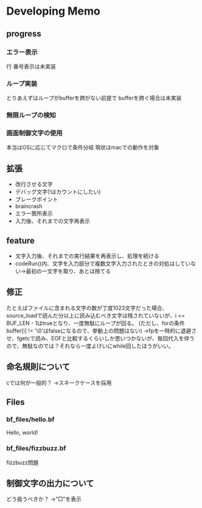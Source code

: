 Developing Memo
=======================================

## progress ###########################

### エラー表示
行 番号表示は未実装

### ループ実装
とりあえずはループがbufferを跨がない前提で
bufferを跨ぐ場合は未実装

### 無限ループの検知

### 画面制御文字の使用
本当はOSに応じてマクロで条件分岐
現状はmacでの動作を対象

## 拡張 ###############################

- 改行させる文字
- デバッグ文字(!はカウントにしたい)
- ブレークポイント
- braincrash
- エラー箇所表示
- 入力後、それまでの文字再表示


## feature ###########################

- 文字入力後、それまでの実行結果を再表示し、処理を続ける
- codeRun()内、文字を入力部分で複数文字入力されたときの対処はしていない→最初の一文字を取り、あとは捨てる

## 修正 ###############################
たとえばファイルに含まれる文字の数が丁度1023文字だった場合、source_loadで読んだ分以上に読み込むべき文字は残されていないが、i == BUF_LEN - 1はtrueとなり、一度無駄にループが回る。
(ただし、forの条件buffer[i] != '\0'はfalseになるので、挙動上の問題はない)
→fpを一時的に退避させ、fgetcで読み、EOFと比較するくらいしか思いつかないが、毎回代入を伴うので、無駄なのでは？それなら一度よけいにwhile回したほうがいい。


## 命名規則について #####################
cでは何が一般的？
→スネークケースを採用


## Files #############################

### bf_files/hello.bf
Hello, world!

### bf_files/fizzbuzz.bf
fizzbuzz問題

## 制御文字の出力について
どう扱うべきか？
→"□"を表示
